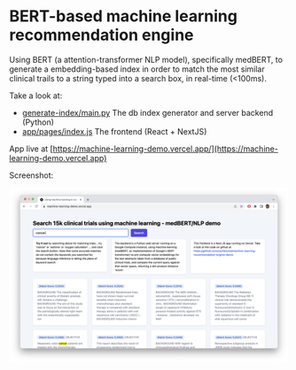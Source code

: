 # BERT-based machine learning recommendation engine

Using BERT (a attention-transformer NLP model), specifically medBERT, to generate a embedding-based index in order to match the most similar clinical trails to a string typed into a search box, in real-time (<100ms).

Take a look at:
* [generate-index/main.py](generate-index/main.py) The db index generator and server backend (Python)
* [app/pages/index.js](app/pages/index.js) The frontend (React + NextJS)

App live at [https://machine-learning-demo.vercel.app/](https://machine-learning-demo.vercel.app)

Screenshot:

![alt text](newscreenshot.png)
